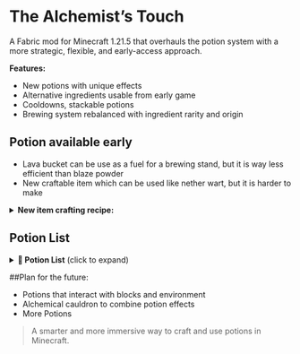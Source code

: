 # The Alchemist’s Touch

A Fabric mod for Minecraft 1.21.5 that overhauls the potion system with a more strategic, flexible, and early-access approach.

**Features:**

- New potions with unique effects
- Alternative ingredients usable from early game
- Cooldowns, stackable potions
- Brewing system rebalanced with ingredient rarity and origin

## Potion available early

- Lava bucket can be use as a fuel for a brewing stand, but it is way less efficient than blaze powder
- New craftable item which can be used like nether wart, but it is harder to make
<details>
<summary><strong>New item crafting recipe:</strong></summary>
</details>


## Potion List

<details>
<summary><strong>🧪 Potion List</strong> (click to expand)</summary>

### 🪶 Levitation
Makes the player float upward for a short duration.

### 💡 Glowing
Applies the glowing effect.

### 🍷 Alcohol
Applies nausea.

### 🌑 Darkness
Darkens the player’s vision, reducing visibility.

### 🦵 Long Leg
Increases step height, allowing the player to walk over blocks.

### 💧 Liquid Walker
Lets the player walk over water and lava.

### ⛏️ Ore Sense
Highlights nearby ores through particle effects.

### 🔊 Resonance
Applies the effects of the entity to nearby entities.

### ♻️ Reactivation
Extends the duration of all active effects when drinking another potion.

### 💧 Purification
Removes negative effects.

### 🗿 Petrification
Freezes the player in place but makes them invulnerable.

### 🧪 Acid
Applies damage to blocks or entities over time.

### 🔥 Ignition
The entity catches fire.

### 🌀 Teleportation
Instantly teleports the player randomly nearby.

### 🌵 Thorns
Acts like the enchantement.

### 🧠 Brain Washing
- Confuses movement, flips vision, and turns hostile mobs against each other.
- When use on villager, price is reduced.

### ❄️ Frost
Slow the entity.

### 🧙 Alchemist
Allows transforming coal hold int the second hand into gold.

### ☠️ Death
Triggers immediate death (only work for 50% one bosses).

### 🍖 Saturation
Fills hunger bar and keeps it full longer.

### ⚡ Activation
The entity activates every blocks like a redstone block.

### ❤️‍🔥 Double Health
Doubles maximum health (Like absrobtion).

### ✝️ Resurrection
Acts like a totem of undying while the effect is active.

### ∞ Infinity
Turns current potion effects into infinite-duration ones, but there is a catch, it don't work on all potion effect and you take 2 heart damage for each transformed effect.

</details>


##Plan for the future:
- Potions that interact with blocks and environment
- Alchemical cauldron to combine potion effects
- More Potions
> A smarter and more immersive way to craft and use potions in Minecraft.
